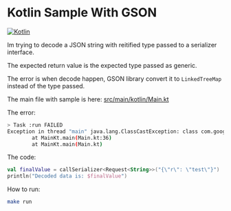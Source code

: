 # Kotlin Sample With GSON

[![Kotlin](https://github.com/paulocoutinhox/kotlin-gson-sample/actions/workflows/kotlin.yml/badge.svg)](https://github.com/paulocoutinhox/kotlin-gson-sample/actions/workflows/kotlin.yml)

Im trying to decode a JSON string with reitified type passed to a serializer interface.

The expected return value is the expected type passed as generic.

The error is when decode happen, GSON library convert it to `LinkedTreeMap` instead of the type passed.

The main file with sample is here: [src/main/kotlin/Main.kt](src/main/kotlin/Main.kt)

The error:

```bash
> Task :run FAILED
Exception in thread "main" java.lang.ClassCastException: class com.google.gson.internal.LinkedTreeMap cannot be cast to class Request (com.google.gson.internal.LinkedTreeMap and Request are in unnamed module of loader 'app')
        at MainKt.main(Main.kt:36)
        at MainKt.main(Main.kt)
```

The code:

```kotlin
val finalValue = callSerializer<Request<String>>("{\"r\": \"test\"}")
println("Decoded data is: $finalValue")
```

How to run:

```bash
make run
```
